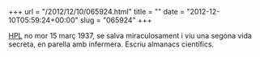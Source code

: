 +++
url = "/2012/12/10/065924.html"
title = ""
date = "2012-12-10T05:59:24+00:00"
slug = "065924"
+++

<p><a href="http://en.wikipedia.org/wiki/H._P._Lovecraft">HPL</a> no mor 15 març 1937, se salva miraculosament i viu una segona vida secreta, en parella amb infermera. Escriu almanacs científics.</p>
